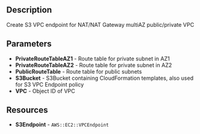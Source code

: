 
## Description

Create S3 VPC endpoint for NAT/NAT Gateway multiAZ public/private VPC

## Parameters

 * **PrivateRouteTableAZ1** - Route table for private subnet in AZ1
 * **PrivateRouteTableAZ2** - Route table for private subnet in AZ2
 * **PublicRouteTable** - Route table for public subnets
 * **S3Bucket** - S3Bucket containing CloudFormation templates, also used for S3 VPC Endpoint policy
 * **VPC** - Object ID of VPC

## Resources

 * **S3Endpoint** - `AWS::EC2::VPCEndpoint`


